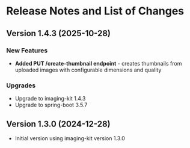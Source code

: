 # Release Notes and List of Changes

## Version 1.4.3 (2025-10-28)

### New Features
- **Added PUT /create-thumbnail endpoint** - creates thumbnails from uploaded images with configurable dimensions and quality

### Upgrades
- Upgrade to imaging-kit 1.4.3
- Upgrade to spring-boot 3.5.7

## Version 1.3.0 (2024-12-28)
- Initial version using imaging-kit version 1.3.0